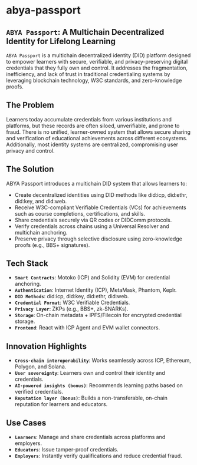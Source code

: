 # abya-passport

## `ABYA Passport`: A Multichain Decentralized Identity for Lifelong Learning

`ABYA Passport` is a multichain decentralized identity (DID) platform designed to empower learners with secure, verifiable, and privacy-preserving digital credentials that they fully own and control. It addresses the fragmentation, inefficiency, and lack of trust in traditional credentialing systems by leveraging blockchain technology, W3C standards, and zero-knowledge proofs.

## The Problem

Learners today accumulate credentials from various institutions and platforms, but these records are often siloed, unverifiable, and prone to fraud. There is no unified, learner-owned system that allows secure sharing and verification of educational achievements across different ecosystems. Additionally, most identity systems are centralized, compromising user privacy and control.

## The Solution

ABYA Passport introduces a multichain DID system that allows learners to:

- Create decentralized identities using DID methods like did:icp, did:ethr, did:key, and did:web.
- Receive W3C-compliant Verifiable Credentials (VCs) for achievements such as course completions, certifications, and skills.
- Share credentials securely via QR codes or DIDComm protocols.
- Verify credentials across chains using a Universal Resolver and multichain anchoring.
- Preserve privacy through selective disclosure using zero-knowledge proofs (e.g., BBS+ signatures).

## Tech Stack

- **`Smart Contracts`**: Motoko (ICP) and Solidity (EVM) for credential anchoring.
- **`Authentication`**: Internet Identity (ICP), MetaMask, Phantom, Keplr.
- **`DID Methods`**: did:icp, did:key, did:ethr, did:web.
- **`Credential Format`**: W3C Verifiable Credentials.
- **`Privacy Layer`**: ZKPs (e.g., BBS+, zk-SNARKs).
- **`Storage`**: On-chain metadata + IPFS/Filecoin for encrypted credential storage.
- **`Frontend`**: React with ICP Agent and EVM wallet connectors.

## Innovation Highlights

- **`Cross-chain interoperability`**: Works seamlessly across ICP, Ethereum, Polygon, and Solana.
- **`User sovereignty`**: Learners own and control their identity and credentials.
- **`AI-powered insights (bonus)`**: Recommends learning paths based on verified credentials.
- **`Reputation layer (bonus)`**: Builds a non-transferable, on-chain reputation for learners and educators.

## Use Cases

- **`Learners`**: Manage and share credentials across platforms and employers.
- **`Educators`**: Issue tamper-proof credentials.
- **`Employers`**: Instantly verify qualifications and reduce credential fraud.
